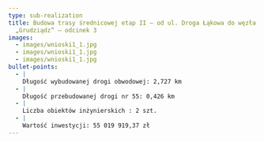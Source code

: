 ```yaml
---
type: sub-realization
title: Budowa trasy średnicowej etap II – od ul. Droga Łąkowa do węzła A-1
  „Grudziądz” – odcinek 3
images:
  - images/wnioski1_1.jpg
  - images/wnioski1_1.jpg
  - images/wnioski1_1.jpg
bullet-points:
  - |
    Długość wybudowanej drogi obwodowej: 2,727 km
  - |
    Długość przebudowanej drogi nr 55: 0,426 km
  - |
    Liczba obiektów inżynierskich : 2 szt.
  - |
    Wartość inwestycji: 55 019 919,37 zł
---
```

